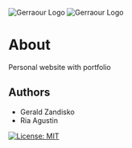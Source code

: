 ![Gerraour Logo](https://www.gerraour.com/assets/images/github/github-logo-light.png#gh-dark-mode-only)
![Gerraour Logo](https://www.gerraour.com/assets/images/github/github-logo-dark.png#gh-light-mode-only)

# About

Personal website with portfolio

## Authors

- Gerald Zandisko
- Ria Agustin

[![License: MIT](https://img.shields.io/badge/License-MIT-yellow.svg)](https://opensource.org/licenses/MIT)
